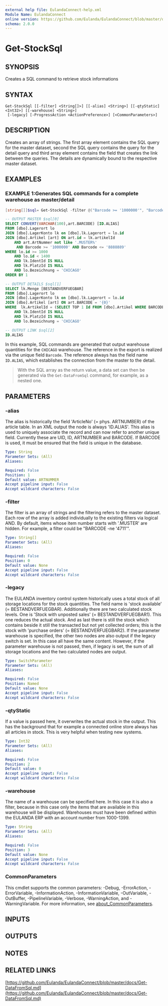 ```yaml
---
external help file: EulandaConnect-help.xml
Module Name: EulandaConnect
online version: https://github.com/Eulanda/EulandaConnect/blob/master/docs/Get-StockSql.md
schema: 2.0.0
---
```


# Get-StockSql

## SYNOPSIS
Creates a SQL command to retrieve stock informations

## SYNTAX

```
Get-StockSql [[-filter] <String[]>] [[-alias] <String>] [[-qtyStatic] <Int32>] [[-warehouse] <String>]
 [-legacy] [-ProgressAction <ActionPreference>] [<CommonParameters>]
```

## DESCRIPTION
Creates an array of strings. The first array element contains the SQL query for the master dataset, second the SQL query contains the query for the detail query and third array element contains the field that creates the link between the queries. The details are dynamically bound to the respective master dataset.

## EXAMPLES

### EXAMPLE 1:Generates SQL commands for a complete warehouse as master/detail

```powershell
[string[]]$sql= Get-StockSql -filter @("Barcode >= '1000000'", "Barcode <= '8888889'") -alias 'Barcode' -warehouse 'CHICAGO'
```

```sql
-- OUTPUT MASTER $sql[0]
SELECT CONVERT(VARCHAR(100),art.BARCODE) [ID.ALIAS]
FROM [dbo].Lagerort lo
JOIN [dbo].LagerKonto lk on [dbo].lk.Lagerort = lo.id
JOIN [dbo].Artikel [art] ON art.id = lk.artikelId
    AND art.ArtNummer not like '.MUSTER%'
     AND Barcode >= '1000000' AND Barcode <= '8888889' 
WHERE lo.id >= 1000
    AND lo.id < 1400
    AND lk.IdentId IS NULL
    AND lk.PlatzId IS NULL
    AND lo.Bezeichnung = 'CHICAGO'
ORDER BY 1
```

```sql
-- OUTPUT DETAILS $sql[1]
SELECT lk.Menge [BESTANDVERFUEGBAR] 
FROM [dbo].Lagerort lo
JOIN [dbo].LagerKonto lk on [dbo].lk.Lagerort = lo.id
JOIN [dbo].Artikel [art] ON art.BARCODE = '{0}'
WHERE  lk.ArtikelId = (SELECT TOP 1 Id FROM [dbo].Artikel WHERE BARCODE = '{0}')
    AND lk.IdentId IS NULL
    AND lk.PlatzId IS NULL
    AND lo.Bezeichnung = 'CHICAGO'
```

```sql
-- OUTPUT LINK $sql[2]
ID.ALIAS
```

In this example, SQL commands are generated that output warehouse quantities for the `CHICAGO` warehouse. The reference in the export is realized via the unique field `Barcode`. The reference always has the field name `ID.ALIAS`, which establishes the connection from the master to the detail.

> With the SQL array as the return value, a data set can then be generated via the `Get-DataFromSql` command, for example, as a nested one.

## PARAMETERS

### -alias
The alias is historically the field 'ArticleNo' (= phys. ARTNUMBER) of the article table.
In an XML output the node is always 'ID.ALIAS'. This alias is used to uniquely associate the record and can now refer to another unique field. Currently these are UID, ID, ARTNUMBER and BARCODE. If BARCODE is used, it must be ensured that the field is unique in the database.

```yaml
Type: String
Parameter Sets: (All)
Aliases:

Required: False
Position: 1
Default value: ARTNUMMER
Accept pipeline input: False
Accept wildcard characters: False
```

### -filter
The filter is an array of strings and the filtering refers to the master dataset. Each row of the array is added individually to the existing filters via logical AND. By default, items whose item number starts with '.MUSTER' are hidden. For example, a filter could be "BARCODE -ne '4711'".

```yaml
Type: String[]
Parameter Sets: (All)
Aliases:

Required: False
Position: 0
Default value: None
Accept pipeline input: False
Accept wildcard characters: False
```

### -legacy
The EULANDA inventory control system historically uses a total stock of all storage locations for the stock quantities.
The field name is 'stock available' (= BESTANDVERFUEGBAR). Additionally there are two calculated stock levels. One is 'Stock with unposted sales' (= BESTANDVERFUEGBAR1). This one reduces the actual stock.
And as last there is still the stock which contains beside it still the transacted but not yet collected orders; this is the stock with 'purchase orders' (= BESTANDVERFUEGBAR2).
If the parameter warehouse is specified, the other two nodes are also output if the legacy switch is set. In this case all have the same content. However, if the parameter warehouse is not passed, then, if legacy is set, the sum of all storage locations and the two calculated nodes are output.

```yaml
Type: SwitchParameter
Parameter Sets: (All)
Aliases:

Required: False
Position: Named
Default value: None
Accept pipeline input: False
Accept wildcard characters: False
```

### -qtyStatic
If a value is passed here, it overwrites the actual stock in the output. This has the background that for example a connected online store always has all articles in stock. This is very helpful when testing new systems.

```yaml
Type: Int32
Parameter Sets: (All)
Aliases:

Required: False
Position: 2
Default value: 0
Accept pipeline input: False
Accept wildcard characters: False
```

### -warehouse
The name of a warehouse can be specified here. In this case it is also a filter, because in this case only the items that are available in this warehouse will be displayed. Warehouses must have been defined within the EULANDA ERP with an account number from 1000-1399.

```yaml
Type: String
Parameter Sets: (All)
Aliases:

Required: False
Position: 3
Default value: None
Accept pipeline input: False
Accept wildcard characters: False
```


### CommonParameters
This cmdlet supports the common parameters: -Debug, -ErrorAction, -ErrorVariable, -InformationAction, -InformationVariable, -OutVariable, -OutBuffer, -PipelineVariable, -Verbose, -WarningAction, and -WarningVariable. For more information, see [about_CommonParameters](http://go.microsoft.com/fwlink/?LinkID=113216).

## INPUTS

## OUTPUTS

## NOTES

## RELATED LINKS

[https://github.com/Eulanda/EulandaConnect/blob/master/docs/Get-DataFromSql.md](https://github.com/Eulanda/EulandaConnect/blob/master/docs/Get-DataFromSql.md)



